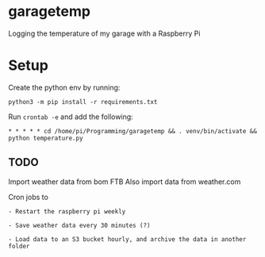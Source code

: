 # garagetemp
Logging the temperature of my garage with a Raspberry Pi

# Setup

Create the python env by running:


```python3 -m pip install -r requirements.txt```


Run `crontab -e` and add the following:


```* * * * * cd /home/pi/Programming/garagetemp && . venv/bin/activate && python temperature.py```

## TODO

Import weather data from bom FTB
Also import data from weather.com 

Cron jobs to

    - Restart the raspberry pi weekly
    
    - Save weather data every 30 minutes (?)
    
    - Load data to an S3 bucket hourly, and archive the data in another folder

    